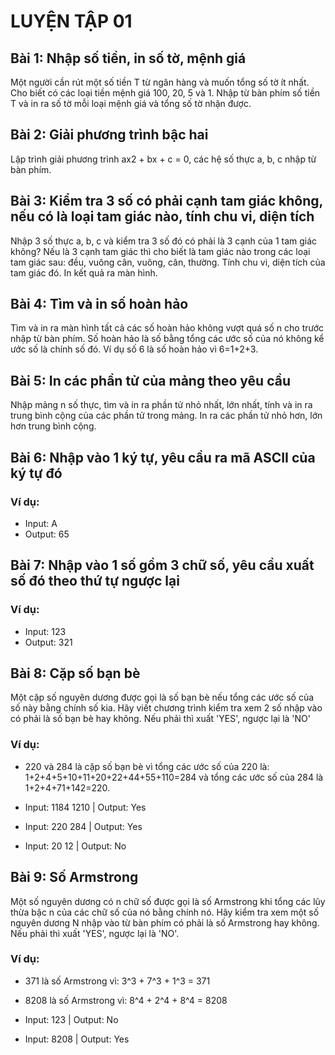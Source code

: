 # LUYỆN TẬP 01

## Bài 1: Nhập số tiền, in số tờ, mệnh giá
Một người cần rút một số tiền T từ ngân hàng và muốn tổng số tờ ít nhất. 
Cho biết có các loại tiền mệnh giá 100, 20, 5 và 1. 
Nhập từ bàn phím số tiền T và in ra số tờ mỗi loại mệnh giá và tổng số tờ nhận được.

## Bài 2: Giải phương trình bậc hai
Lập trình giải phương trình ax2 + bx + c = 0, các hệ số thực a, b, c nhập từ bàn phím.

## Bài 3: Kiểm tra 3 số có phải cạnh tam giác không, nếu có là loại tam giác nào, tính chu vi, diện tích
Nhập 3 số thực a, b, c và kiểm tra 3 số đó có phải là 3 cạnh của 1 tam giác không? 
Nếu là 3 cạnh tam giác thì cho biết là tam giác nào trong các loại tam giác sau: đều, vuông cân, vuông, cân, thường. 
Tính chu vi, diện tích của tam giác đó. 
In kết quả ra màn hình.

## Bài 4: Tìm và in số hoàn hảo
Tìm và in ra màn hình tất cả các số hoàn hảo không vượt quá số n cho trước nhập từ bàn phím. 
Số hoàn hảo là số bằng tổng các ước số của nó không kể ước số là chính số đó. 
Ví dụ số 6 là số hoàn hảo vì 6=1+2+3.

## Bài 5: In các phần tử của mảng theo yêu cầu
Nhập mảng n số thực, tìm và in ra phần tử nhỏ nhất, lớn nhất, tính và in ra trung bình cộng của các phần tử trong mảng. 
In ra các phần tử nhỏ hơn, lớn hơn trung bình cộng.

## Bài 6: Nhập vào 1 ký tự, yêu cầu ra mã ASCII của ký tự đó
### **Ví dụ**:
* Input: A 
* Output: 65

## Bài 7: Nhập vào 1 số gồm 3 chữ số, yêu cầu xuất số đó theo thứ tự ngược lại
### **Ví dụ**:
* Input: 123
* Output: 321

## Bài 8: Cặp số bạn bè
Một cặp số nguyên dương được gọi là số bạn bè nếu tổng các ước số của số này bằng chính số kia. 
Hãy viết chương trình kiểm tra xem 2 số nhập vào có phải là số bạn bè hay không. 
Nếu phải thì xuất 'YES', ngược lại là 'NO'

### **Ví dụ**:
* 220 và 284 là cặp số bạn bè vì tổng các ước số của 220 là: 1+2+4+5+10+11+20+22+44+55+110=284 và tổng các ước số của 284 là 1+2+4+71+142=220.

* Input: 1184 1210 | Output: Yes

* Input: 220 284 | Output: Yes

* Input: 20 12 | Output: No

## Bài 9: Số Armstrong
Một số nguyên dương có n chữ số được gọi là số Armstrong khi tổng các lũy thừa bậc n của các chữ số của nó bằng chính nó. 
Hãy kiểm tra xem một số nguyên dương N nhập vào từ bàn phím có phải là số Armstrong hay không. 
Nếu phải thì xuất 'YES', ngược lại là 'NO'.

### **Ví dụ**:
* 371 là số Armstrong vì: 3^3 + 7^3 + 1^3 = 371
* 8208 là số Armstrong vì: 8^4 + 2^4 + 8^4 = 8208

* Input: 123 | Output: No

* Input: 8208 | Output: Yes


